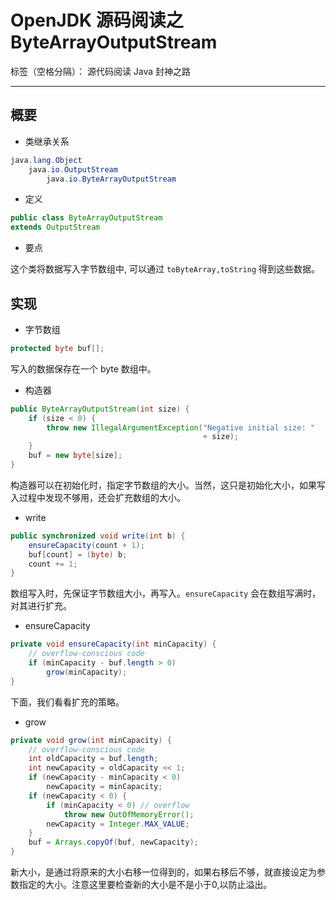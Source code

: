 # OpenJDK 源码阅读之 ByteArrayOutputStream

标签（空格分隔）： 源代码阅读 Java 封神之路

---

## 概要

* 类继承关系 

```java
java.lang.Object
    java.io.OutputStream
        java.io.ByteArrayOutputStream
```

* 定义 

```java
public class ByteArrayOutputStream
extends OutputStream
```

* 要点

这个类将数据写入字节数组中, 可以通过 `toByteArray,toString` 得到这些数据。


##  实现

* 字节数组 

```java
protected byte buf[];
```

写入的数据保存在一个 byte 数组中。


* 构造器

```java
public ByteArrayOutputStream(int size) {
    if (size < 0) {
        throw new IllegalArgumentException("Negative initial size: "
                                           + size);
    }
    buf = new byte[size];
}
```

构造器可以在初始化时，指定字节数组的大小。当然，这只是初始化大小，如果写入过程中发现不够用，还会扩充数组的大小。


* write

```java
public synchronized void write(int b) {
    ensureCapacity(count + 1);
    buf[count] = (byte) b;
    count += 1;
}
```

数组写入时，先保证字节数组大小，再写入。`ensureCapacity` 会在数组写满时，对其进行扩充。


* ensureCapacity

```java
private void ensureCapacity(int minCapacity) {
    // overflow-conscious code
    if (minCapacity - buf.length > 0)
        grow(minCapacity);
}
```

下面，我们看看扩充的策略。


* grow

```java
private void grow(int minCapacity) {
    // overflow-conscious code
    int oldCapacity = buf.length;
    int newCapacity = oldCapacity << 1;
    if (newCapacity - minCapacity < 0)
        newCapacity = minCapacity;
    if (newCapacity < 0) {
        if (minCapacity < 0) // overflow
            throw new OutOfMemoryError();
        newCapacity = Integer.MAX_VALUE;
    }
    buf = Arrays.copyOf(buf, newCapacity);
}
```

新大小，是通过将原来的大小右移一位得到的，如果右移后不够，就直接设定为参数指定的大小。注意这里要检查新的大小是不是小于0,以防止溢出。

